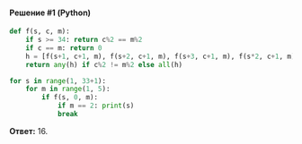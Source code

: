 #### Решение #1 (Python)
```python
def f(s, c, m):
	if s >= 34: return c%2 == m%2
	if c == m: return 0
	h = [f(s+1, c+1, m), f(s+2, c+1, m), f(s+3, c+1, m), f(s*2, c+1, m)]
	return any(h) if c%2 != m%2 else all(h)

for s in range(1, 33+1):
	for m in range(1, 5):
		if f(s, 0, m):
			if m == 2: print(s)
			break
```

**Ответ:** 16.
